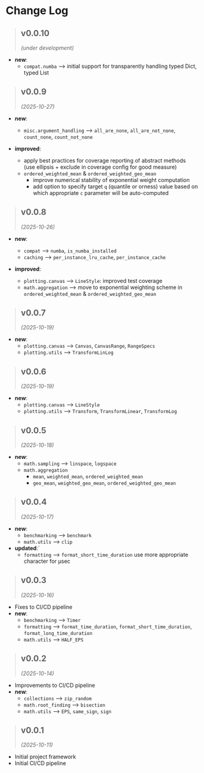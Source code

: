 # Change Log

<!------------------------------------------------------------------------------------------------->
> ## v0.0.10
> *(under development)*
<!------------------------------------------------------------------------------------------------->

- **new**:
  - `compat.numba` --> initial support for transparently handling typed Dict, typed List

<!------------------------------------------------------------------------------------------------->
> ## v0.0.9
> *(2025-10-27)*
<!------------------------------------------------------------------------------------------------->

- **new**:
  - `misc.argument_handling` --> `all_are_none`, `all_are_not_none`, `count_none`, `count_not_none`

- **improved**:
  - apply best practices for coverage reporting of abstract methods (use ellipsis + exclude in coverage config for good measure)
  - `ordered_weighted_mean` & `ordered_weighted_geo_mean`
    - improve numerical stability of exponential weight computation
    - add option to specify target `q` (quantile or orness) value based on which appropriate `c` parameter will be auto-computed

<!------------------------------------------------------------------------------------------------->
> ## v0.0.8
> *(2025-10-26)*
<!------------------------------------------------------------------------------------------------->

- **new**:
  - `compat` --> `numba`, `is_numba_installed`
  - `caching` --> `per_instance_lru_cache`, `per_instance_cache`

- **improved**:
  - `plotting.canvas` --> `LineStyle`: improved test coverage
  - `math.aggregation` --> move to exponential weighting scheme in `ordered_weighted_mean` & `ordered_weighted_geo_mean`

<!------------------------------------------------------------------------------------------------->
> ## v0.0.7
> *(2025-10-19)*
<!------------------------------------------------------------------------------------------------->

- **new**:
  - `plotting.canvas` --> `Canvas`, `CanvasRange`, `RangeSpecs`
  - `plotting.utils` --> `TransformLinLog`

<!------------------------------------------------------------------------------------------------->
> ## v0.0.6
> *(2025-10-19)*
<!------------------------------------------------------------------------------------------------->

- **new**:
  - `plotting.canvas` --> `LineStyle`
  - `plotting.utils` --> `Transform`, `TransformLinear`, `TransformLog`

<!------------------------------------------------------------------------------------------------->
> ## v0.0.5
> *(2025-10-18)*
<!------------------------------------------------------------------------------------------------->

- **new**:
  - `math.sampling` --> `linspace`, `logspace`
  - `math.aggregation` 
    - `mean`, `weighted_mean`, `ordered_weighted_mean`
    - `geo_mean`, `weighted_geo_mean`, `ordered_weighted_geo_mean`

<!------------------------------------------------------------------------------------------------->
> ## v0.0.4
> *(2025-10-17)*
<!------------------------------------------------------------------------------------------------->

- **new**:
  - `benchmarking` --> `benchmark`
  - `math.utils` --> `clip`
- **updated**:` 
  - `formatting` --> `format_short_time_duration` use more appropriate character for μsec

<!------------------------------------------------------------------------------------------------->
> ## v0.0.3
> *(2025-10-16)*
<!------------------------------------------------------------------------------------------------->

- Fixes to CI/CD pipeline
- **new**: 
  - `benchmarking` --> `Timer`
  - `formatting` --> `format_time_duration`, `format_short_time_duration`, `format_long_time_duration`
  - `math.utils` --> `HALF_EPS`

<!------------------------------------------------------------------------------------------------->
> ## v0.0.2
> *(2025-10-14)*
<!------------------------------------------------------------------------------------------------->

- Improvements to CI/CD pipeline
- **new**: 
  - `collections` --> `zip_random`
  - `math.root_finding` --> `bisection`
  - `math.utils` --> `EPS`, `same_sign`, `sign` 
  

<!------------------------------------------------------------------------------------------------->
> ## v0.0.1
> *(2025-10-11)*
<!------------------------------------------------------------------------------------------------->

- Initial project framework
- Initial CI/CD pipeline